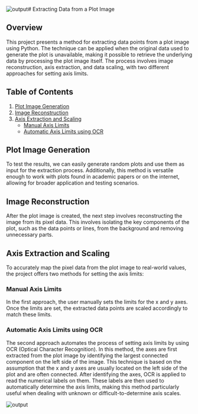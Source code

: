 ![output](https://github.com/user-attachments/assets/382866b3-a8ef-403c-97f0-2c1f3c9ee467)# Extracting Data from a Plot Image

## Overview

This project presents a method for extracting data points from a plot image using Python. The technique can be applied when the original data used to generate the plot is unavailable, making it possible to retrieve the underlying data by processing the plot image itself. The process involves image reconstruction, axis extraction, and data scaling, with two different approaches for setting axis limits.

## Table of Contents

1. [Plot Image Generation](#plot-image-generation)
2. [Image Reconstruction](#image-reconstruction)
3. [Axis Extraction and Scaling](#axis-extraction-and-scaling)
    - [Manual Axis Limits](#manual-axis-limits)
    - [Automatic Axis Limits using OCR](#automatic-axis-limits-using-ocr)

## Plot Image Generation

To test the results, we can easily generate random plots and use them as input for the extraction process. Additionally, this method is versatile enough to work with plots found in academic papers or on the internet, allowing for broader application and testing scenarios.


## Image Reconstruction

After the plot image is created, the next step involves reconstructing the image from its pixel data. This involves isolating the key components of the plot, such as the data points or lines, from the background and removing unnecessary parts. 

## Axis Extraction and Scaling

To accurately map the pixel data from the plot image to real-world values, the project offers two methods for setting the axis limits:

### Manual Axis Limits

In the first approach, the user manually sets the limits for the x and y axes. Once the limits are set, the extracted data points are scaled accordingly to match these limits.

### Automatic Axis Limits using OCR

The second approach automates the process of setting axis limits by using OCR (Optical Character Recognition). In this method, the axes are first extracted from the plot image by identifying the largest connected component on the left side of the image. This technique is based on the assumption that the x and y axes are usually located on the left side of the plot and are often connected. After identifying the axes, OCR is applied to read the numerical labels on them. These labels are then used to automatically determine the axis limits, making this method particularly useful when dealing with unknown or difficult-to-determine axis scales.

![output](https://github.com/user-attachments/assets/cd35d8bf-1fbe-4648-a280-1738ae55983a)

